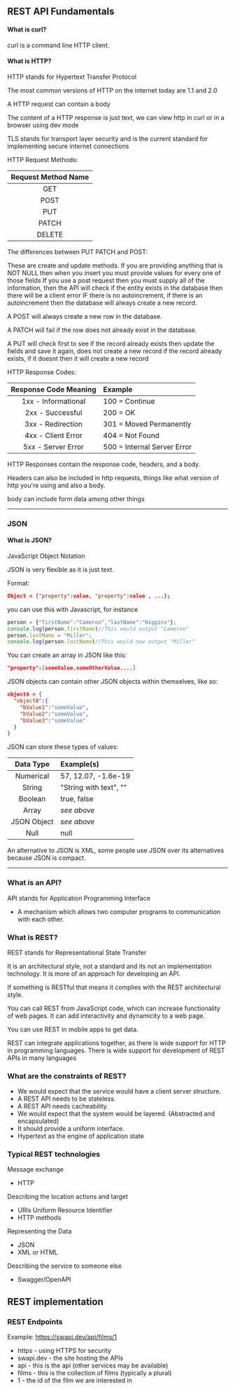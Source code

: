 ## REST API Fundamentals

#### What is curl?
curl is a command line HTTP client.

#### What is HTTP?
HTTP stands for Hypertext Transfer Protocol

The most common versions of HTTP on the internet today are 1.1 and 2.0

A HTTP request can contain a body

The content of a HTTP response is just text, we can view http in curl or in a browser using dev mode

TLS stands for transport layer security and is the current standard for implementing secure internet connections

HTTP Request Methods:

|Request Method Name|
|:---:|
|GET|
|POST|  
|PUT|
|PATCH|
|DELETE|

The differences between PUT PATCH and POST:

These are create and update methods.
If you are providing anything that is NOT NULL then when you insert you must provide values for every one of those fields
If you use a post request then you must supply all of the information, then the API will check if the entity exists in the database then there will be a client error IF there is no autoincrement, if there is an autoincrement then the database will always create a new record.

A POST will always create a new row in the database.

A PATCH will fail if the row does not already exist in the database.

A PUT will check first to see if the record already exists then update the fields and save it again, does not create a new record if the record already exists, if it doesnt then it will create a new record

HTTP Response Codes:

| Response Code Meaning | Example |
|:---:|:---|
|1xx - Informational| 100 = Continue|
|2xx - Successful| 200 = OK|
|3xx - Redirection| 301 = Moved Permanently|
|4xx - Client Error| 404 = Not Found|
|5xx - Server Error| 500 = Internal Server Error|

HTTP Responses contain the response code, headers, and a body.

Headers can also be included in http requests, things like what version of http you're using and also a body.

body can include form data among other things

___

### JSON

#### What is JSON?

JavaScript Object Notation

JSON is very flexible as it is just text.

Format:
```JSON
Object = {"property":value, "property":value , ...};
```
you can use this with Javascript, for instance

```JavaScript
person = {"firstName":"Cameron","lastName":"Higgins"};
console.log(person.firstName)//This would output "Cameron"
person.lastName = "Miller";
console.log(person.lastName)//This would now output "Miller"
```

You can create an array in JSON like this:
```JSON
"property":[someValue,someOtherValue,...]
```

JSON objects can contain other JSON objects within themselves, like so:

```JSON
objectA = {
  "objectB":{
    "bValue1":"someValue",
    "bValue2":"someValue",
    "bValue3":"someValue"
  }
}
```

JSON can store these types of values:

| Data Type | Example(s) |
| :---: | :--- |
|Numerical| 57, 12.07, -1.6e-19 |
|String| "String with text", "" |
|Boolean| true, false |
|Array| *see above* |
|JSON Object| *see above* |
|Null| null|

An alternative to JSON is XML, some people use JSON over its alternatives because JSON is compact.

___

### What is an API?

API stands for Application Programming Interface
 - A mechanism which allows two computer programs to communication with each other.

### What is REST?

REST stands for Representational State Transfer

It is an architectural style, not a standard and its not an implementation technology. It is more of an approach for developing an API.

If something is RESTful that means it complies with the REST architectural style.

You can call REST from JavaScript code, which can increase functionality of web pages. It can add interactivity and dynamicity to a web page.

You can use REST in mobile apps to get data.

REST can integrate applications together, as there is wide support for HTTP in programming languages.
There is wide support for development of REST APIs in many languages

### What are the constraints of REST?

- We would expect that the service would have a client server structure.
- A REST API needs to be stateless.
- A REST API needs cacheability.
- We would expect that the system would be layered. (Abstracted and encapsulated)
- It should provide a uniform interface.
- Hypertext as the engine of application state

### Typical REST technologies

Message exchange
 - HTTP

Describing the location actions and target
 - URIs Uniform Resource Identifier
 - HTTP methods

Representing the Data
 - JSON
 - XML or HTML

Describing the service to someone else
 - Swagger/OpenAPI

## REST implementation

### REST Endpoints

Example: https://swapi.dev/api/films/1

- https - using HTTPS for security
- swapi.dev - the site hosting the APIs
- api - this is the api (other services may be available)
- films - this is the collection of films (typically a plural)
- 1 - the id of the film we are interested in
